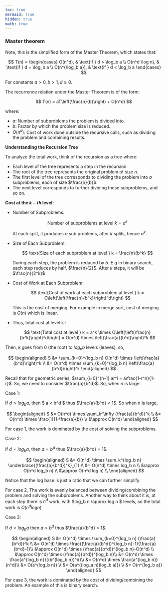 ```yaml
---
toc: true
mermaid: true
hidden: true
math: true
---
```


### Master theorem

Note, this is the simplified form of the Master Theorem, which states that:

$$
T(n) =
\begin{cases}
O(n^d), & \text{if } d > \log_b a \\
O(n^d \log n), & \text{if } d = \log_b a \\
O(n^{\log_b a}), & \text{if } d < \log_b a
\end{cases}
$$

For constants $a>0, b>1, d \geq 0$.

The recurrence relation under the Master Theorem is of the form:

$$
T(n) = aT\left(\frac{n}{b}\right) + O(n^d)
$$


where:

* $a$: Number of subproblems the problem is divided into.
* $b$: Factor by which the problem size is reduced.
* $O(n^d)$: Cost of work done outside the recursive calls, such as dividing the problem and combining results.

**Understanding the Recursion Tree**

To analyze the total work, think of the recursion as a tree where:

* Each level of the tree represents a step in the recursion.
* The root of the tree represents the original problem of size $n$.
* The first level of the tree corresponds to dividing the problem into $a$ subproblems, each of size $\frac{n}{b}$.
* The next level corresponds to further dividing these subproblems, and so on.

**Cost at the $k-th$ level:**

* Number of Subproblems:

  $$
  \text{Number of subproblems at level } k = a^k
  $$

  At each split, it produces $a$ sub problems, after $k$ splits, hence $a^k$.

* Size of Each Subproblem:

  $$
  \text{Size of each subproblem at level } k = \frac{n}{b^k}
  $$

  During each step, the problem is reduced by $b$. E.g in binary search, each step reduces by half, $\frac{n}{2}$. After $k$ steps, it will be $\frac{n}{2^k}$

* Cost of Work at Each Subproblem:

  $$
  \text{Cost of work at each subproblem at level } k = O\left(\left(\frac{n}{b^k}\right)^d\right)
  $$

  This is the cost of merging. For example in merge sort, cost of merging is $O(n)$ which is linear. 

* Thus, total cost at level k :

  $$
  \text{Total cost at level } k = a^k \times O\left(\left(\frac{n}{b^k}\right)^d\right) = O(n^d) \times \left(\frac{a}{b^d}\right)^k
  $$


Then, $k$ goes from $0$ (the root) to $log_n b$ levels (leaves), so,

$$
\begin{aligned}
S &= \sum_{k=0}^{log_b n} O(n^d)  \times \left(\frac{a}{b^d}\right)^k \\
&= O(n^d) \times \sum_{k=0}^{log_b n}  \left(\frac{a}{b^d}\right)^k
\end{aligned}
$$

Recall that for geometric series, $\sum_{i=0}^{n-1} ar^i = a\frac{1-r^n}{1-r}$. So, we need to consider $\frac{a}{b^d}$. So, when $n$ is large:

Case 1:

If $d> log_b a$, then $ a < b^d $ thus $\frac{a}{b^d} < 1$. So when $n$ is large,

$$
\begin{aligned}
S &= O(n^d) \times \sum_k^\infty (\frac{a}{b^d})^k \\ 
&= O(n^d) \times \frac{1}{1-\frac{a}{b}} \\
&\approx O(n^d)
\end{aligned}
$$
 
For case 1, the work is dominated by the cost of solving the subproblems.

Case 2:

if $d = log_b a$, then $a = b^d$ thus $\frac{a}{b^d} = 1$.

$$
\begin{aligned}
S &= O(n^d) \times \sum_k^{log_b n} \underbrace{(\frac{a}{b^d})^k}_{1} \\ 
&= O(n^d) \times  log_b n \\
&\approx O(n^d log_b n) \\
&\approx O(n^d log n) \\
\end{aligned}
$$

Notice that the log base is just a ratio that we can further simplify.

For case 2, The work is evenly balanced between dividing/combining the problem and solving the subproblems. Another way to think about it is, at each step there is $n^d$ work, with $log_b n \approx log n $ levels, so the total work is $O(n^d log n)$

Case 3:

If $d < log_b a$ then $a > b^d$ thus $\frac{a}{b^d} > 1$. 

$$
\begin{aligned}
S &= O(n^d) \times \sum_{k=0}^{log_b n} (\frac{a}{b^d})^k \\ 
&= O(n^d) \times \frac{(\frac{a}{b^d})^{log_b n}-1}{\frac{a}{b^d}-1}\\
&\approx  O(n^d) \times (\frac{a}{b^d})^{log_b n}-O(n^d) \\
&\approx  O(n^d) \times (\frac{a}{b^d})^{log_b n}\\
&= O(n^d) \times \frac{a^{log_b n}}{(b^{log_b n})^d}\\
&= O(n^d) \times \frac{a^{log_b n}}{n^d}\\
&= O(a^{log_b n}) \\
&= O(a^{(log_a n)(log_b a)}) \\
&= O(n^{log_b a})
\end{aligned}
$$

For case 3, the work is dominated by the cost of dividing/combining the problem. An example of this is binary search.

<!-- {% include embed/youtube.html id='10oQMHadGos' %} -->